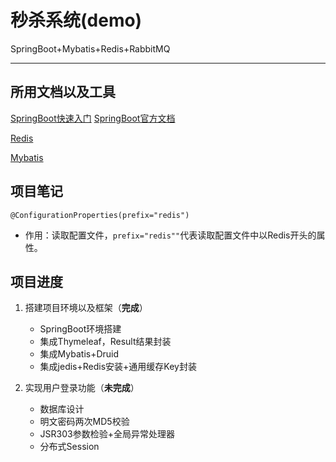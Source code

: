 # 秒杀系统(demo)
SpringBoot+Mybatis+Redis+RabbitMQ

---


## 所用文档以及工具

[SpringBoot快速入门](https://spring.io/projects/spring-boot)
[SpringBoot官方文档](https://docs.spring.io/spring-boot/docs/1.5.6.RELEASE/reference/htmlsingle/)

[Redis](https://redis.io/)

[Mybatis](http://mybatis.org/spring-boot-starter/mybatis-spring-boot-autoconfigure/)


## 项目笔记
`@ConfigurationProperties(prefix="redis")`
- 作用：读取配置文件，`prefix="redis""`代表读取配置文件中以Redis开头的属性。


## 项目进度
1. 搭建项目环境以及框架（**完成**）
   - SpringBoot环境搭建
   - 集成Thymeleaf，Result结果封装
   - 集成Mybatis+Druid
   - 集成jedis+Redis安装+通用缓存Key封装
   
2. 实现用户登录功能（**未完成**）
   - 数据库设计
   - 明文密码两次MD5校验
   - JSR303参数检验+全局异常处理器
   - 分布式Session


